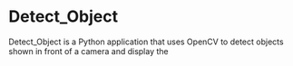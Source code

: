 # Detect_Object

Detect_Object is a Python application that uses OpenCV to detect objects shown in front of a camera and display the
